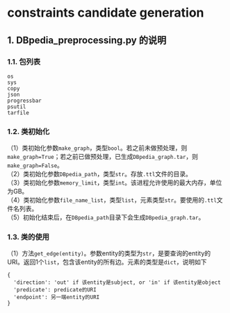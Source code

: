 # constraints candidate generation
## 1. DBpedia_preprocessing.py 的说明
### 1.1. 包列表
```
os
sys
copy
json
progressbar
psutil
tarfile
```
### 1.2. 类初始化
（1）类初始化参数`make_graph`，类型`bool`。若之前未做预处理，则`make_graph=True`；若之前已做预处理，已生成`DBpedia_graph.tar`，则`make_graph=False`。<br>
（2）类初始化参数`DBpedia_path`，类型`str`。存放`.ttl`文件的目录。<br>
（3）类初始化参数`memory_limit`，类型`int`。该进程允许使用的最大内存，单位为GB。<br>
（4）类初始化参数`file_name_list`，类型`list`，元素类型`str`。要使用的`.ttl`文件名列表。<br>
（5）初始化结束后，在`DBpedia_path`目录下会生成`DBpedia_graph.tar`。
### 1.3. 类的使用
（1）方法`get_edge(entity)`。参数entity的类型为`str`，是要查询的entity的URI。返回1个`list`，包含该entity的所有边。元素的类型是`dict`，说明如下
```
{
  'direction': 'out' if 该entity是subject, or 'in' if 该entity是object
  'predicate': predicate的URI
  'endpoint': 另一端entity的URI
}
```
